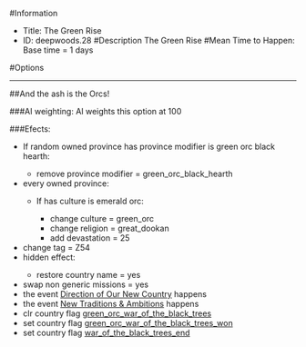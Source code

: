 #Information
 - Title: The Green Rise
 - ID: deepwoods.28
#Description
The Green Rise
#Mean Time to Happen:
Base time = 1 days

#Options

___
##And the ash is the Orcs!

###AI weighting:
AI weights this option at 100


###Efects:<ul><li>If random owned province has province modifier is green orc black hearth:</li><ul><li>remove province modifier = green_orc_black_hearth</li></ul><li>every owned province:</li><ul><li>If has culture is emerald orc:</li><ul><li>change culture = green_orc</li><li>change religion = great_dookan</li><li>add devastation = 25</li></ul></ul><li>change tag = Z54</li><li>hidden effect:</li><ul><li>restore country name = yes</li></ul><li>swap non generic missions = yes</li><li>the event [Direction of Our New Country](../events/direction_of_our_new_country.md) happens</li><li>the event [New Traditions & Ambitions](../events/new_traditions_ambitions.md) happens</li><li>clr country flag [green_orc_war_of_the_black_trees](../flags/green_orc_war_of_the_black_trees.md)</li><li>set country flag [green_orc_war_of_the_black_trees_won](../flags/green_orc_war_of_the_black_trees_won.md)</li><li>set country flag [war_of_the_black_trees_end](../flags/war_of_the_black_trees_end.md)</li></ul>
